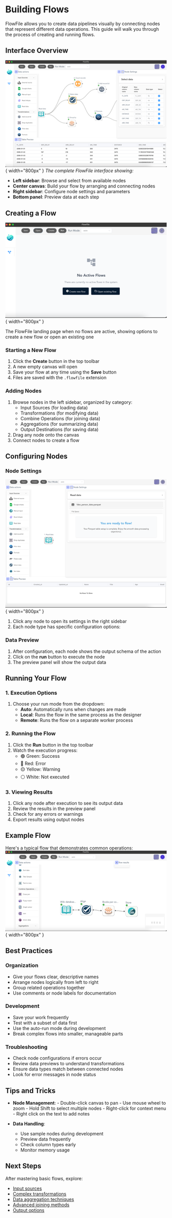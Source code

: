 # Building Flows

FlowFile allows you to create data pipelines visually by connecting nodes that represent different data operations. This guide will walk you through the process of creating and running flows.


## Interface Overview

![FlowFile Interface Overview](../assets/images/ui/full_ui.png){ width="800px" }
*The complete FlowFile interface showing:*
- **Left sidebar**: Browse and select from available nodes 
- **Center canvas**: Build your flow by arranging and connecting nodes
- **Right sidebar**: Configure node settings and parameters
- **Bottom panel**: Preview data at each step


## Creating a Flow

  ![FlowFile Landing](../assets/images/ui/landing.png){ width="800px" }
  <figcaption>The FlowFile landing page when no flows are active, showing options to create a new flow or open an existing one</figcaption>

### Starting a New Flow
1. Click the **Create** button in the top toolbar
2. A new empty canvas will open
3. Save your flow at any time using the **Save** button
4. Files are saved with the `.flowfile` extension

### Adding Nodes
1. Browse nodes in the left sidebar, organized by category:
     - Input Sources (for loading data)
     - Transformations (for modifying data)
     - Combine Operations (for joining data)
     - Aggregations (for summarizing data)
     - Output Destinations (for saving data)
2. Drag any node onto the canvas
3. Connect nodes to create a flow

## Configuring Nodes

### Node Settings
![FlowFile Interface Overview](../assets/images/ui/node_settings.png){ width="800px" }
1. Click any node to open its settings in the right sidebar
2. Each node type has specific configuration options:

### Data Preview
1. After configuration, each node shows the output schema of the action
2. Click on the **run** button to execute the node
3. The preview panel will show the output data

## Running Your Flow

### 1. Execution Options
1. Choose your run mode from the dropdown:
     - **Auto**: Automatically runs when changes are made
     - **Local**: Runs the flow in the same process as the designer
     - **Remote**: Runs the flow on a separate worker process

### 2. Running the Flow
1. Click the **Run** button in the top toolbar
2. Watch the execution progress:
     - 🟢 Green: Success
     - 🔴 Red: Error
     - 🟡 Yellow: Warning
     - ⚪ White: Not executed

### 3. Viewing Results
1. Click any node after execution to see its output data
2. Review the results in the preview panel
3. Check for any errors or warnings
4. Export results using output nodes

## Example Flow

Here's a typical flow that demonstrates common operations:
![graph](../assets/images/ui/graph.png){ width="800px" }

## Best Practices

### Organization
  - Give your flows clear, descriptive names
  - Arrange nodes logically from left to right
  - Group related operations together
  - Use comments or node labels for documentation

### Development
  - Save your work frequently
  - Test with a subset of data first
  - Use the auto-run mode during development
  - Break complex flows into smaller, manageable parts

### Troubleshooting
  - Check node configurations if errors occur
  - Review data previews to understand transformations
  - Ensure data types match between connected nodes
  - Look for error messages in node status

## Tips and Tricks

- **Node Management**:
      - Double-click canvas to pan
      - Use mouse wheel to zoom
      - Hold Shift to select multiple nodes
      - Right-click for context menu
      - Right click on the text to add notes

- **Data Handling**:
    - Use sample nodes during development
    - Preview data frequently
    - Check column types early
    - Monitor memory usage

## Next Steps

After mastering basic flows, explore:

  - [Input sources](../nodes/input.md)
  - [Complex transformations](../nodes/transform.md)
  - [Data aggregation techniques](../nodes/aggregate.md)
  - [Advanced joining methods](../nodes/combine.md)
  - [Output options](../nodes/output.md)
